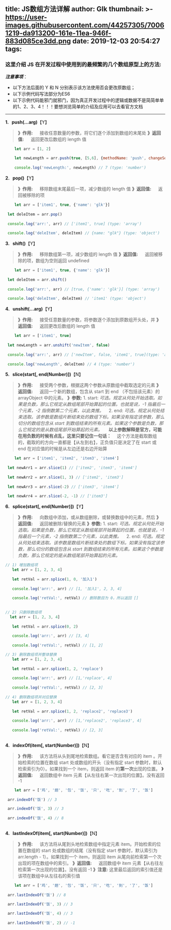 title: JS数组方法详解
author: Glk
thumbnail: >-
  https://user-images.githubusercontent.com/44257305/70061219-da913200-161e-11ea-946f-883d085ce3dd.png
date: 2019-12-03 20:54:27
tags:
---
### 这里介绍 JS 在开发过程中使用到的最频繁的几个数组原型上的方法:
_**注意事项**_：
- 以下方法后面的 Y 和 N 分别表示该方法使用否会更改原数组；
- 以下示例代码写法部分为ES6
- 以下示例代码能邪门就邪门，因为真正开发过程中的逻辑或数据不是简简单单的1、2、3、4！！！要想浏览简单的介绍及应用可以去看官方文档
___
<!-- more -->


**1. &nbsp; push(...arg)**【Y】

> **》作用:**  &emsp; 接收任意数量的参数，将它们逐个添加到数组的末尾处
**》返回值:** &emsp; 返回更改后数组的 length 值

  ``` javascript
      let arr = [1, 2]
      
      let newLength = arr.push(true, [5,6], {methodName: 'push', changeSourceArr: true  }, 'PUSH', Symbol('push'))
      
      console.log('newLength:', newLength) // 7 (type: 'number')  
  ```



**2. &nbsp; pop()**【Y】
> **》作用:**  &emsp; 移除数组末尾最后一项，减少数组的 length 值
	**》返回值:** &emsp; 返回被移除的项
``` js
	let arr = ['item1', true, {'name': 'glk'}]  
    
 let deleItem = arr.pop()
    
 console.log('arr:', arr) // ['item1', true] (type: 'array')
 
 console.log('deleItem', deleItem) // {name: "glk"} (type: 'object')
```


**3. &nbsp; shift()**【Y】
> **》作用:**  &emsp; 移除数组第一项，减少数组的 length 值
	**》返回值:** &emsp; 返回被移除的项，数组为空则返回 undefined 
``` js
	let arr = ['item1', true, {'name': 'glk'}]  
    
 let deleItem = arr.shift()
    
 console.log('arr:', arr) // [true, {'name': 'glk'}] (type: 'array')
 
 console.log('deleItem', deleItem) // 'item1' (type: 'object')
```

**4. &nbsp; unshift(...arg)**【Y】
> **》作用:**  &emsp; 接受任意数量的参数，将参数逐个添加到原数组开头处，并
	**》返回值:** &emsp; 返回更改后数组的 length 值
``` js
	let arr = ['item1', true]  
    
 let newLength = arr.unshift('newItem', false)
    
 console.log('arr:', arr) // ['newItem', false, 'item1', true](type: 'array')
 
 console.log('newLength', deleItem) // 4 (type: 'number')
```


**5. &nbsp; slice(start[, end(Number)])**【N】
> **》作用:**  &emsp; 接受两个参数，根据这两个参数从原数组中截取选定的元素
> **》返回值:** &emsp; 返回一个新的数组，包含从 start 到 end （不包括该元素）的 arrayObject 中的元素。
> **》参数:** 
	1. start: _可选。规定从何处开始选取。如果是负数，那么它规定从数组尾部开始算起的位置。也就是说，-1 指最后一个元素，-2 指倒数第二个元素，以此类推。_
    2. end: _可选。规定从何处结束选取。该参数是数组片断结束处的数组下标。如果没有指定该参数，那么切分的数组包含从 start 到数组结束的所有元素。如果这个参数是负数，那么它规定的是从数组尾部开始算起的元素。_
    
**以上参数解释是官方，可能在用负数的时候有点乱，这里只要记住一句话：**
&emsp;这个方法是截取数组的，截取的的方向一直都是【从左到右】，正负值只是决定了在 start 或 end 在对应值的时候是从左边还是右边开始算
``` js
	let arr = ['item1', 'item2', 'item3', 'item4']
    
 let newArr1 = arr.slice(1) // ['item2', 'item3', 'item4']
 
 let newArr2 = arr.slice(1, 3) // ['item2', 'item3']
 
 let newArr3 = arr.slice(-2) // ['item3', 'item4'] 
 
 let newArr4 = arr.slice(-2, -1) // ['item3'] 

```

**6. &nbsp; splice(start[, end(Number)])**【Y】
> **》作用:**  &emsp; 向数组中添加，或从数组删除，或替换数组中的元素，然后
> **》返回值:** &emsp; 返回被删除/替换的元素
> **》参数:** 
	1. start: _可选。规定从何处开始选取。如果是负数，那么它规定从数组尾部开始算起的位置。也就是说，-1 指最后一个元素，-2 指倒数第二个元素，以此类推。_
    2. end: _可选。规定从何处结束选取。该参数是数组片断结束处的数组下标。如果没有指定该参数，那么切分的数组包含从 start 到数组结束的所有元素。如果这个参数是负数，那么它规定的是从数组尾部开始算起的元素。_
    
``` js
// 1) 增加数组项
   let arr = [1, 2, 3, 4]
   
   let retVal = arr.splice(1, 0, '加入1')
   
   console.log('arr:', arr) // [1, '加入1', 2, 3, 4]
   
   console.log('retVal:', retVal) // 删除数目为 0，所以返回 []
   
   
// 2) 只删除数组项
  let arr = [1, 2, 3, 4]
   
   let retVal = arr.splice(0, 2) 
   
   console.log('arr:', arr) // [3, 4]
	
   console.log('retVal:', retVal) // [1, 2]

// 3) 删除数组项并整体替换
   let arr = [1, 2, 3, 4]
   
   let retVal = arr.splice(1, 2, 'replace')
   
   console.log('arr:', arr) // [1,'replace', 4]
	
   console.log('retVal:', retVal) // [2, 3]
   
// 4) 删除数组项并对应替换
   let arr = [1, 2, 3, 4]
   
   let retVal = arr.splice(1, 2, 'replace2', 'replace3')
   
   console.log('arr:', arr) // [1,'replace2', 'replace3', 4]
	
   console.log('retVal:', retVal) // [2, 3]
   
```

**4. &nbsp; indexOf(item[, start(Number)])**【N】
> **》作用:**  &emsp; 该方法将从头到尾地检索数组。看它是否含有对应的 item 。开始检索的位置在数组 start 处或数组的开头（没有指定 start 参数时，默认检索索引为0）。如果找到一个 item，则返回 item 的**第一次**出现的位置。
	**》返回值:** &emsp; 返回数组中 item 元素【从左往右第一次出现的位置】。没有返回 -1
``` js
	let arr = ['鸡', '翅', '包', '饭', '只', '吃', '到', '了', '饭']  
    
 arr.indexOf('饭') // 3

 arr.indexOf('饭', 3) // 3
 
 arr.indexOf('饭', 4) // 8
 
```

**4. &nbsp; lastIndexOf(item[, start(Number)])**【N】
> **》作用:**  &emsp; 该方法将从尾到头地检索数组中指定元素 item。开始检索的位置在数组的 start 处或数组的结尾（没有指定 start 参数时，默认索引为 arr.length - 1）。如果找到一个 item，则返回 item 从尾向前检索第一个次出现的项在数组中的索引。
> **》返回值:** &emsp; 返回数组中 item 元素【从右往左检索第一次出现的位置】。没有返回 -1
> **》注意:** 这里最后返回的索引值还是该项在数组中从左往右的索引值
``` js
	let arr = ['鸡', '翅', '包', '饭', '只', '吃', '到', '了', '饭']  
    
 arr.lastIndexOf('饭') // 8

 arr.lastIndexOf('饭', 3) // 3
 
 arr.lastIndexOf('饭', 4) // 3
 
 arr.lastIndexOf('饭', 2) // -1
```
